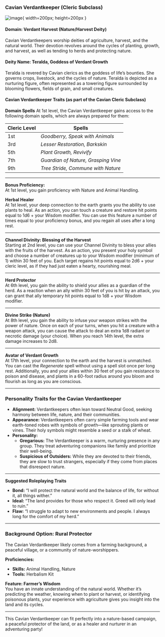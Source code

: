 ### **Cavian Verdantkeeper (Cleric Subclass)**
![image](https://github.com/user-attachments/assets/77d8c6e4-e39e-4196-a02d-60126e5dadc9){ width=200px; height=200px }

#### **Domain: Verdant Harvest (Nature/Harvest Deity)**

Cavian Verdantkeepers worship deities of agriculture, harvest, and the natural world. Their devotion revolves around the cycles of planting, growth, and harvest, as well as tending to herds and protecting nature.

#### **Deity Name: Teralda, Goddess of Verdant Growth**
Teralda is revered by Cavian clerics as the goddess of life’s bounties. She governs crops, livestock, and the cycles of nature. Teralda is depicted as a nurturing figure, often represented as a towering figure surrounded by blooming flowers, fields of grain, and small creatures.

#### **Cavian Verdantkeeper Traits (as part of the Cavian Cleric Subclass)**

**Domain Spells**
At 1st level, the Cavian Verdantkeeper gains access to the following domain spells, which are always prepared for them:

| Cleric Level | Spells |
|--------------|--------|
| 1st | *Goodberry, Speak with Animals* |
| 3rd | *Lesser Restoration, Barkskin* |
| 5th | *Plant Growth, Revivify* |
| 7th | *Guardian of Nature, Grasping Vine* |
| 9th | *Tree Stride, Commune with Nature* |

---

**Bonus Proficiency:**  
At 1st level, you gain proficiency with Nature and Animal Handling.

**Herbal Healer**  
At 1st level, your deep connection to the earth grants you the ability to use plants to heal. As an action, you can touch a creature and restore hit points equal to 1d6 + your Wisdom modifier. You can use this feature a number of times equal to your proficiency bonus, and you regain all uses after a long rest.

---

**Channel Divinity: Blessing of the Harvest**  
Starting at 2nd level, you can use your Channel Divinity to bless your allies with the fruits of the harvest. As an action, you present your holy symbol and choose a number of creatures up to your Wisdom modifier (minimum of 1) within 30 feet of you. Each target regains hit points equal to 2d6 + your cleric level, as if they had just eaten a hearty, nourishing meal.

---

**Herd Protector**  
At 6th level, you gain the ability to shield your allies as a guardian of the herd. As a reaction when an ally within 30 feet of you is hit by an attack, you can grant that ally temporary hit points equal to 1d8 + your Wisdom modifier.

---

**Divine Strike (Nature)**  
At 8th level, you gain the ability to infuse your weapon strikes with the power of nature. Once on each of your turns, when you hit a creature with a weapon attack, you can cause the attack to deal an extra 1d8 radiant or necrotic damage (your choice). When you reach 14th level, the extra damage increases to 2d8.

---

**Avatar of Verdant Growth**  
At 17th level, your connection to the earth and the harvest is unmatched. You can cast the *Regenerate* spell without using a spell slot once per long rest. Additionally, you and your allies within 30 feet of you gain resistance to poison and disease, and plants in a 60-foot radius around you bloom and flourish as long as you are conscious.

---

### **Personality Traits for the Cavian Verdantkeeper**
- **Alignment:** Verdantkeepers often lean toward Neutral Good, seeking harmony between life, nature, and their communities.
- **Appearance:** Verdantkeepers often carry simple farming tools and wear earth-toned robes with symbols of growth—like sprouting plants or vines. Their holy symbols might resemble a seed or a stalk of wheat.
- **Personality:**  
  - **Gregarious:** The Verdantkeeper is a warm, nurturing presence in any group. They treat adventuring companions like family and prioritize their well-being.
  - **Suspicious of Outsiders:** While they are devoted to their friends, they are slow to trust strangers, especially if they come from places that disrespect nature.

---

**Suggested Roleplaying Traits**
- **Bond:** “I will protect the natural world and the balance of life, for without it, all things wither.”
- **Ideal:** “The land provides for those who respect it. Greed will only lead to ruin.”
- **Flaw:** “I struggle to adapt to new environments and people. I always long for the comfort of my herd.”

---

### **Background Option: Rural Protector**
The Cavian Verdantkeeper likely comes from a farming background, a peaceful village, or a community of nature-worshippers.

**Proficiencies:**  
- **Skills:** Animal Handling, Nature
- **Tools:** Herbalism Kit

**Feature: Farmer’s Wisdom**  
You have an innate understanding of the natural world. Whether it’s predicting the weather, knowing when to plant or harvest, or identifying poisonous plants, your experience with agriculture gives you insight into the land and its cycles.

---

This Cavian Verdantkeeper can fit perfectly into a nature-based campaign, a peaceful protector of the land, or as a healer and nurturer in an adventuring party!
